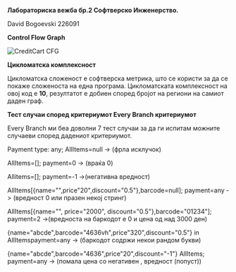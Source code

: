 **Лабораториска вежба бр.2 Софтверско Инженерство.**

David Bogoevski 226091

**Control Flow Graph**

![CreditCart CFG](https://github.com/AzureVolcano/SI_2024_lab2_226091/assets/163325967/e2ac83d3-76a9-4afa-b5f3-352f6db07e64)

**Цикломатска комплексност** 

Цикломатска сложеност е софтверска метрика, што се користи за да се покаже сложеноста на една програма.
Цикломатската комплексност на овој код е **10**, резултатот е добиен според бројот на региони на самиот даден граф.

**Тест случаи според критериумот Every Branch критериумот**

Every Branch ми беа доволни 7 тест случаи за да ги иcпитам можните случаеви според дадениот критериумот.

Payment type: any; AllItems=null -> (фрла исклучок)


AllItems=[]; payment=0 -> (враќа 0)

Allitems=[]; payment=-1 ->(негативна вредност)

AllItems[{name="",price"20",discount="0.5"},barcode=null]; payment=any -> (вредност 0 или празен некој стринг)

AllItems[{name="", price="2000", discount="0.5"},barcode="01234"]; payment=2 ->(вредноста на баркодот е 0 и цена од над 3000 ден)

{name="abcde",barcode="4636vh",price"320",discount="0.5"} in AllItemspayment=any -> (баркодот содржи некои рандом букви)

{name="abcde",barcode="4636",price"20",discount="-1"} AllItems; payment=any -> (помала цена со негативен , вредност (попуст))
